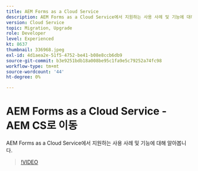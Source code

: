 ```yaml
---
title: AEM Forms as a Cloud Service
description: AEM Forms as a Cloud Service에서 지원하는 사용 사례 및 기능에 대해 알아봅니다.
version: Cloud Service
topic: Migration, Upgrade
role: Developer
level: Experienced
kt: 8637
thumbnail: 336968.jpeg
exl-id: 4d1aea2e-51f5-4752-be41-b08e8ccb6db9
source-git-commit: b3e9251bdb18a008be95c1fa9e5c79252a74fc98
workflow-type: tm+mt
source-wordcount: '44'
ht-degree: 0%

---
```


# AEM Forms as a Cloud Service - AEM CS로 이동

AEM Forms as a Cloud Service에서 지원하는 사용 사례 및 기능에 대해 알아봅니다.

>[!VIDEO](https://video.tv.adobe.com/v/336968?quality=12&learn=on)
